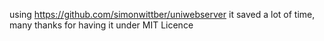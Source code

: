 using https://github.com/simonwittber/uniwebserver
it saved a lot of time, many thanks for having it under MIT Licence